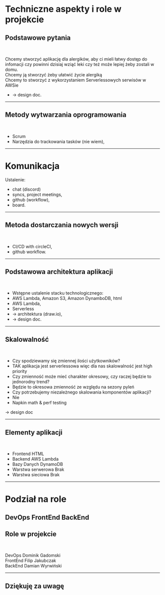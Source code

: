 <!-- _class: lead -->
# Techniczne aspekty i role w projekcie
<!-- _class: lead -->
## Podstawowe pytania
<br />

Chcemy stworzyć aplikację dla alergików, aby ci mieli łatwy dostęp do infomacji czy powinni dzisiaj wziąć leki czy też może lepiej żeby zostali w domu.<br />
Chcemy ją stworzyć żeby ułatwić życie alergiką <br />
Chcemy to stworzyć z wykorzystaniem Serverlessowych serwisów w AWSie
- -&gt; design doc.

---
<!-- _class: lead -->
## Metody wytwarzania oprogramowania
<br>

- Scrum
- Narzędzia do trackowania tasków (nie wiem),

---
<!-- _class: lead -->
# Komunikacja

Ustalenie:

- chat (discord)
- syncs, project meetings,
- github (workflow),
- board.

---
<!-- _class: lead -->
## Metoda dostarczania nowych wersji
<br />

- CI/CD with circleCI,
- github workflow.

---
<!-- _class: lead -->
## Podstawowa architektura aplikacji
<br />

- Wstępne ustalenie stacku technologicznego:
- AWS Lambda, Amazon S3, Amazon DynamboDB, html
- AWS Lambda,
- Serverless
- -&gt; architektura (draw.io),
- -&gt; design doc.

---
<!-- _class: lead -->
## Skalowalność
<br />

- Czy spodziewamy się zmiennej ilości użytkowników?
- TAK aplikacja jest serverlessowa więc dla nas skalowalność jest high priority
- Czy zmienność może mieć charakter okresowy, czy raczej będzie to jednorodny trend?
- Będzie to okresowa zmienność ze względu na sezony pyleń
- Czy potrzebujemy niezależnego skalowania komponentów aplikacji?
- Nie
- Napkin math &amp; perf testing

-&gt; design doc

---
<!-- _class: lead -->
## Elementy aplikacji
<br />

- Frontend HTML
- Backend AWS Lambda
- Bazy Danych DynamoDB
- Warstwa serwerowa Brak
- Warstwa sieciowa Brak

---
<!-- _class: lead -->
# Podział na role
DevOps
FrontEnd
BackEnd
---
<!-- _class: lead -->
## Role w projekcie
<br />

DevOps Dominik Gadomski<br />
FrontEnd Filip Jakubczak<br />
BackEnd Damian Wyrwiński 

---
<!-- _class: lead -->
## Dziękuję za uwagę
<br />
